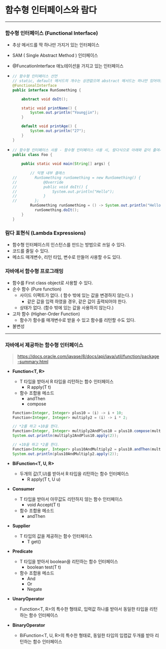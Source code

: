 # 함수형 인터페이스와 람다

----

### 함수형 인터페이스 (Functional Interface)

- 추상 메서드를 딱 하나만 가지거 있는 인터페이스 

- SAM ( Single Abstract Method ) 인터페이스

- @FuncationInterface 애노테이션을 가지고 있는 인터페이스

- ```java
  // 함수형 인터페이스 선언
  // static, default 메서드의 개수는 상관없으며 abstract 메서드는 하나만 있어야한다. ( abstract 생략 가능 )
  @FunctionalInterface
  public interface RunSomething {
  
      abstract void doIt();
  
      static void printName() {
          System.out.println("Youngjin");
      }
  
      default void printAge() {
          System.out.println("27");
      }
  }
  ```

- ```java
  // 함수형 인터페이스 사용 - 함수형 인터페이스 사용 시, 람다식으로 아래와 같이 줄여서 사용 가능하다.
  public class Foo {
      
      public static void main(String[] args) {
          
          // 익명 내부 클래스
  //        RunSomething runSomething = new RunSomething() {
  //            @Override
  //            public void doIt() {
  //                System.out.println("Hello");
  //            }
  //        };
          RunSomething runSomething = () -> System.out.println("Hello");
        	runSomething.doIt();
      }
  }
  ```



### 람다 표현식 (Lambda Expressions)

- 함수형 인터페이스의 인스턴스를 만드는 방법으로 쓰일 수 있다.
- 코드를 줄일 수 있다.
- 메소드 매개변수, 리턴 타입, 변수로 만들어 사용할 수도 있다.

### 자바에서 함수형 프로그래밍

- 함수를 First class object로 사용할 수 있다.
- 순수 함수 (Pure function)
  - 사이드 이팩트가 없다. ( 함수 밖에 있는 값을 변경하지 않는다. )
    - 같은 값을 입력 하였을 경우, 같은 값이 출력되어야 한다.
  - 상태가 없다. (함수 밖에 있는 값을 사용하지 않는다.)
- 고차 함수 (Higher-Order Function)
  - 함수가 함수를 매개변수로 받을 수 있고 함수를 리턴할 수도 있다.
- 불변성

----

### 자바에서 제공하는 함수형 인터페이스

> https://docs.oracle.com/javase/8/docs/api/java/util/function/package-summary.html

- **Function<T, R>**

  - T 타입을 받아서 R 타입을 리턴하는 함수 인터페이스
    - R apply(T t)
  - 함수 조합용 메소드
    - andThen
    - compose

  ```java
  Function<Integer, Integer> plus10 = (i) -> i + 10;
  Function<Integer, Integer> multiply2 = (i) -> i * 2;
  
  // *2를 하고 +10을 한다.
  Function<Integer, Integer> multiply2AndPlus10 = plus10.compose(multiply2);
  System.out.println(multiply2AndPlus10.apply(2));
  
  // +10을 하고 *2를 한다.
  Function<Integer, Integer> plus10AndMultiply2 = plus10.andThen(multiply2);
  System.out.println(plus10AndMultiply2.apply(2));
  ```

- **BiFunction<T, U, R>**
  - 두개의 값(T,U)를 받아서 R 타입을 리턴하는 함수 인터페이스
    - R apply(T t, U u)
- **Consumer<T>**
  - T 타입을 받아서 아무값도 리턴하지 않는 함수 인터페이스
    - void Accept(T t)
  - 함수 조합용 메소드
    - andThen
- **Supplier<T>**
  - T 타입의 값을 제공하는 함수 인터페이스
    - T get()
- **Predicate<T>**
  - T 타입을 받아서 boolean을 리턴하는 함수 인터페이스
    - boolean test(T t)
  - 함수 조합용 메소드
    - And
    - Or
    - Negate
- **UnaryOperator<T>**
  - Function<T, R>의 특수한 형태로, 입력값 하나를 받아서 동일한 타입을 리턴하는 함수 인터페이스
- **BinaryOperator<T>**
  - BiFunction<T, U, R>의 특수한 형태로, 동일한 타입의 입렵값 두개를 받아 리턴하는 함수 인터페이스

